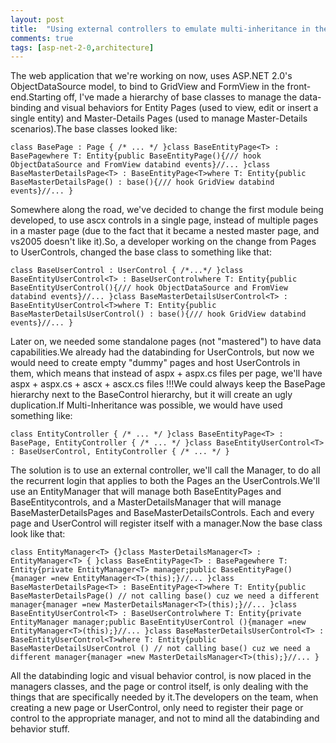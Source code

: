 ```yaml
---
layout: post
title:  "Using external controllers to emulate multi-inheritance in the presentation layer"
comments: true
tags: [asp-net-2-0,architecture]
---
```



The web application that we're working on now, uses ASP.NET 2.0's ObjectDataSource model, to bind to GridView and FormView in the front-end.Starting off, I've made a hierarchy of base classes to manage the data-binding and visual behaviors for Entity Pages (used to view, edit or insert a single entity) and Master-Details Pages (used to manage Master-Details scenarios).The base classes looked like:

```
class BasePage : Page { /* ... */ }class BaseEntityPage<T> : BasePagewhere T: Entity{public BaseEntityPage(){/// hook ObjectDataSource and FromView databind events}//... }class BaseMasterDetailsPage<T> : BaseEntityPage<T>where T: Entity{public BaseMasterDetailsPage() : base(){/// hook GridView databind events}//... }
```

Somewhere along the road, we've decided to change the first module being developed, to use ascx controls in a single page, instead of multiple pages in a master page (due to the fact that it became a nested master page, and vs2005 doesn't like it).So, a developer working on the change from Pages to UserControls, changed the base class to something like that:

```
class BaseUserControl : UserControl { /*...*/ }class BaseEntityUserControl<T> : BaseUserControlwhere T: Entity{public BaseEntityUserControl(){/// hook ObjectDataSource and FromView databind events}//... }class BaseMasterDetailsUserControl<T> : BaseEntityUserControl<T>where T: Entity{public BaseMasterDetailsUserControl() : base(){/// hook GridView databind events}//... }
```

Later on, we needed some standalone pages (not "mastered") to have data capabilities.We already had the databinding for UserControls, but now we would need to create empty "dummy" pages and host UserControls in them, which means that instead of aspx + aspx.cs files per page, we'll have aspx + aspx.cs + ascx + ascx.cs files !!!We could always keep the BasePage hierarchy next to the BaseControl hierarchy, but it will create an ugly duplication.If Multi-Inheritance was possible, we would have used something like:

```
class EntityController { /* ... */ }class BaseEntityPage<T> : BasePage, EntityController { /* ... */ }class BaseEntityUserControl<T> : BaseUserControl, EntityController { /* ... */ }
```

The solution is to use an external controller, we'll call the Manager, to do all the recurrent login that applies to both the Pages an the UserControls.We'll use an EntityManager that will manage both BaseEntityPages and BaseEntitycontrols, and a MasterDetailsManager that will manage BaseMasterDetailsPages and BaseMasterDetailsControls. Each and every page and UserControl will register itself with a manager.Now the base class look like that:

```
class EntityManager<T> {}class MasterDetailsManager<T> : EntityManager<T> { }class BaseEntityPage<T> : BasePagewhere T: Entity{private EntityManager<T> manager;public BaseEntityPage(){manager =new EntityManager<T>(this);}//... }class BaseMasterDetailsPage<T> : BaseEntityPage<T>where T: Entity{public BaseMasterDetailsPage() // not calling base() cuz we need a different manager{manager =new MasterDetailsManager<T>(this);}//... }class BaseEntityUserControl<T> : BaseUserControlwhere T: Entity{private EntityManager manager;public BaseEntityUserControl (){manager =new EntityManager<T>(this);}//... }class BaseMasterDetailsUserControl<T> : BaseEntityUserControl<T>where T: Entity{public BaseMasterDetailsUserControl () // not calling base() cuz we need a different manager{manager =new MasterDetailsManager<T>(this);}//... }
```

All the databinding logic and visual behavior control, is now placed in the managers classes, and the page or control itself, is only dealing with the things that are specifically needed by it.The developers on the team, when creating a new page or UserControl, only need to register their page or control to the appropriate manager, and not to mind all the databinding and behavior stuff.

